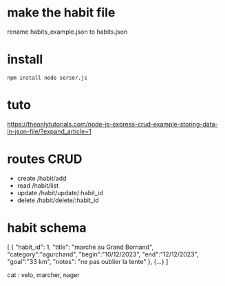 # make the habit file
rename habits_example.json to habits.json

# install
`npm install
node serser.js` 


# tuto

https://theonlytutorials.com/node-js-express-crud-example-storing-data-in-json-file/?expand_article=1

# routes CRUD

- create /habit/add
- read /habit/list
- update /habit/update/:habit_id
- delete /habit/delete/:habit_id

# habit schema

[
{
"habit_id": 1,
"title": "marche au Grand Bornand",
"category":"agurchand",
"begin":"10/12/2023",
"end":"12/12/2023",
"goal":"33 km",
"notes": "ne pas oublier la tente"
},
{...}
]

cat : velo, marcher, nager

